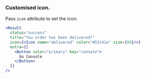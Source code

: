 <demo>

### Customised icon.

Pass `icon` attribute to set the icon.

```jsx live
<Result
  status="success"
  title="You order has been delivered!"
  icon={<Icon name="delivered" color="#52c41a" size={80}/>}
  extra={[
    <Button color="primary" key="console">
      Go Console
    </Button>
  ]}
/>
```

</demo>
